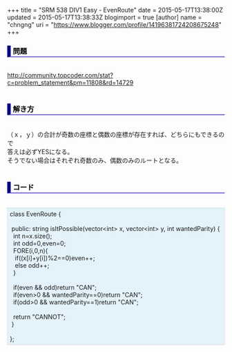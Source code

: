 +++
title = "SRM 538 DIV1 Easy - EvenRoute"
date = 2015-05-17T13:38:00Z
updated = 2015-05-17T13:38:33Z
blogimport = true 
[author]
	name = "chngng"
	uri = "https://www.blogger.com/profile/14196381724208675248"
+++

<div dir="ltr" style="text-align: left;" trbidi="on"><h3 style="border-bottom: 2px solid slateblue; border-left: 8px solid navy; color: black; padding: 0px 0px 1px 5px;">問題 <br /></h3><br /><a href="http://community.topcoder.com/stat?c=problem_statement&amp;pm=11808&amp;rd=14729" target="_blank">http://community.topcoder.com/stat?c=problem_statement&amp;pm=11808&amp;rd=14729</a><br /><br /><h3 style="border-bottom: 2px solid slateblue; border-left: 8px solid navy; color: black; padding: 0px 0px 1px 5px;">解き方 </h3><br />（ｘ，ｙ）の合計が奇数の座標と偶数の座標が存在すれば、どちらにもできるので<br />答えは必ずYESになる。<br />そうでない場合はそれぞれ奇数のみ、偶数のみのルートとなる。<br /><br /><h3 style="border-bottom: 2px solid slateblue; border-left: 8px solid navy; color: black; padding: 0px 0px 1px 5px;">コード </h3><br /><div style="background-color: #e3f2fb; border: 1px dotted #CCCCCC; padding: 5px;">class EvenRoute {<br /><br /><span class="Apple-tab-span" style="white-space: pre;"> </span>public: string isItPossible(vector&lt;int&gt; x, vector&lt;int&gt; y, int wantedParity) {<br /><span class="Apple-tab-span" style="white-space: pre;">  </span>int n=x.size();<br /><span class="Apple-tab-span" style="white-space: pre;">  </span>int odd=0,even=0;<br /><span class="Apple-tab-span" style="white-space: pre;">  </span>FORE(i,0,n){<br /><span class="Apple-tab-span" style="white-space: pre;">   </span>if((x[i]+y[i])%2==0)even++;<br /><span class="Apple-tab-span" style="white-space: pre;">   </span>else odd++;<br /><span class="Apple-tab-span" style="white-space: pre;">  </span>}<br /><br /><span class="Apple-tab-span" style="white-space: pre;">  </span>if(even &amp;&amp; odd)return "CAN";<br /><span class="Apple-tab-span" style="white-space: pre;">  </span>if(even&gt;0 &amp;&amp; wantedParity==0)return "CAN";<br /><span class="Apple-tab-span" style="white-space: pre;">  </span>if(odd&gt;0 &amp;&amp; wantedParity==1)return "CAN";<br /><br /><span class="Apple-tab-span" style="white-space: pre;">  </span>return "CANNOT";<br /><span class="Apple-tab-span" style="white-space: pre;"> </span>}<br /><br />};</div></div>
